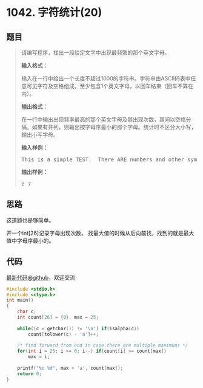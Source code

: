 <h1>1042. 字符统计(20)</h1>

## 题目

> <div id="problemContent">
> <p>
> 请编写程序，找出一段给定文字中出现最频繁的那个英文字母。</p>
> <p><b>
> 输入格式：
> </b></p>
> <p>
> 输入在一行中给出一个长度不超过1000的字符串。字符串由ASCII码表中任意可见字符及空格组成，至少包含1个英文字母，以回车结束（回车不算在内）。
> </p>
> <p><b>
> 输出格式：
> </b></p>
> <p>
> 在一行中输出出现频率最高的那个英文字母及其出现次数，其间以空格分隔。如果有并列，则输出按字母序最小的那个字母。统计时不区分大小写，输出小写字母。</p>
> <b>输入样例：</b><pre>
> This is a simple TEST.  There ARE numbers and other symbols 1&amp;2&amp;3...........
> </pre>
> <b>输出样例：</b><pre>
> e 7
> </pre>
> </div>

## 思路

这道题也是够简单。

开一个int[26]记录字母出现次数。
找最大值的时候从后向前找，找到的就是最大值中字母序最小的。

## 代码

[最新代码@github](https://github.com/OliverLew/PAT/blob/master/PATBasic/1042.c)，欢迎交流
```c
#include <stdio.h>
#include <ctype.h>
int main()
{
    char c;
    int count[26] = {0}, max = 25;
    
    while((c = getchar()) != '\n') if(isalpha(c))
        count[tolower(c) - 'a']++;
    
    /* find forward from end in case there are multiple maximums */
    for(int i = 25; i >= 0; i--) if(count[i] >= count[max])
        max = i;
    
    printf("%c %d", max + 'a', count[max]);
    return 0;
}

```